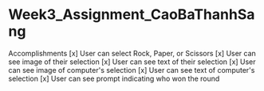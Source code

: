 # Week3_Assignment_CaoBaThanhSang
Accomplishments
[x] User can select Rock, Paper, or Scissors
[x] User can see image of their selection
[x] User can see text of their selection
[x] User can see image of computer's selection
[x] User can see text of computer's selection
[x] User can see prompt indicating who won the round
